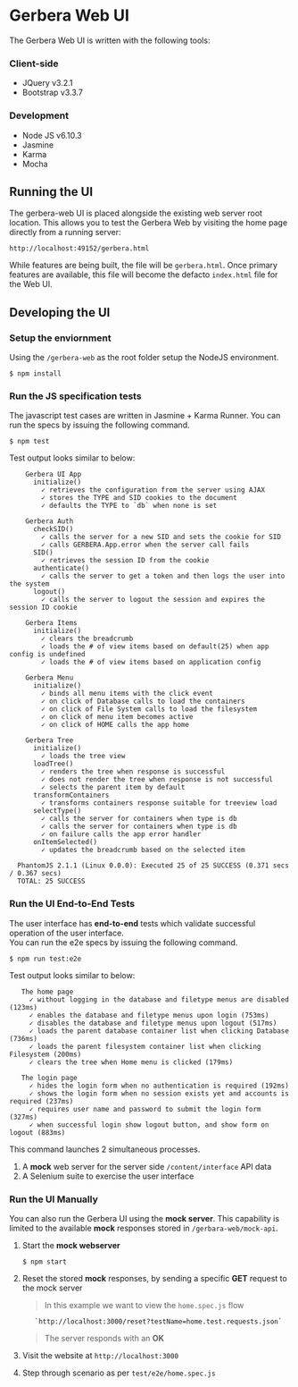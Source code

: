 # Gerbera Web UI

The Gerbera Web UI is written with the following tools:

### Client-side

- JQuery v3.2.1
- Bootstrap v3.3.7


### Development

- Node JS v6.10.3
- Jasmine
- Karma
- Mocha


## Running the UI

The gerbera-web UI is placed alongside the existing web server root location.  This allows you to test the Gerbera Web
by visiting the home page directly from a running server:
```
http://localhost:49152/gerbera.html
```
While features are being built, the file will be `gerbera.html`.  Once primary features are available, this file will become the
defacto `index.html` file for the Web UI.


## Developing the UI

### Setup the enviornment

Using the `/gerbera-web` as the root folder setup the NodeJS environment.

```
$ npm install

```

### Run the JS specification tests

The javascript test cases are written in Jasmine + Karma Runner.  You can run the specs by issuing the following command.

```
$ npm test
```

Test output looks similar to below:

```
    Gerbera UI App
      initialize()
        ✓ retrieves the configuration from the server using AJAX
        ✓ stores the TYPE and SID cookies to the document
        ✓ defaults the TYPE to `db` when none is set
  
    Gerbera Auth
      checkSID()
        ✓ calls the server for a new SID and sets the cookie for SID
        ✓ calls GERBERA.App.error when the server call fails
      SID()
        ✓ retrieves the session ID from the cookie
      authenticate()
        ✓ calls the server to get a token and then logs the user into the system
      logout()
        ✓ calls the server to logout the session and expires the session ID cookie
  
    Gerbera Items
      initialize()
        ✓ clears the breadcrumb
        ✓ loads the # of view items based on default(25) when app config is undefined
        ✓ loads the # of view items based on application config
  
    Gerbera Menu
      initialize()
        ✓ binds all menu items with the click event
        ✓ on click of Database calls to load the containers
        ✓ on click of File System calls to load the filesystem
        ✓ on click of menu item becomes active
        ✓ on click of HOME calls the app home
  
    Gerbera Tree
      initialize()
        ✓ loads the tree view
      loadTree()
        ✓ renders the tree when response is successful
        ✓ does not render the tree when response is not successful
        ✓ selects the parent item by default
      transformContainers
        ✓ transforms containers response suitable for treeview load
      selectType()
        ✓ calls the server for containers when type is db
        ✓ calls the server for containers when type is db
        ✓ on failure calls the app error handler
      onItemSelected()
        ✓ updates the breadcrumb based on the selected item
  
  PhantomJS 2.1.1 (Linux 0.0.0): Executed 25 of 25 SUCCESS (0.371 secs / 0.367 secs)
  TOTAL: 25 SUCCESS

```

### Run the UI End-to-End Tests

The user interface has **end-to-end** tests which validate successful operation of the user interface.  
You can run the e2e specs by issuing the following command.

```
$ npm run test:e2e
```

Test output looks similar to below:

```
   The home page
     ✓ without logging in the database and filetype menus are disabled (123ms)
     ✓ enables the database and filetype menus upon login (753ms)
     ✓ disables the database and filetype menus upon logout (517ms)
     ✓ loads the parent database container list when clicking Database (736ms)
     ✓ loads the parent filesystem container list when clicking Filesystem (200ms)
     ✓ clears the tree when Home menu is clicked (179ms)
 
   The login page
     ✓ hides the login form when no authentication is required (192ms)
     ✓ shows the login form when no session exists yet and accounts is required (237ms)
     ✓ requires user name and password to submit the login form (327ms)
     ✓ when successful login show logout button, and show form on logout (883ms)
```

This command launches 2 simultaneous processes.

1. A **mock** web server for the server side `/content/interface` API data
2. A Selenium suite to exercise the user interface

### Run the UI Manually

You can also run the Gerbera UI using the **mock server**.  This capability is limited
to the available **mock** responses stored in `/gerbara-web/mock-api`.

1. Start the **mock webserver**

     ```
     $ npm start
     ```
     
2. Reset the stored **mock** responses, by sending a specific **GET** request to the mock server

     > In this example we want to view the `home.spec.js` flow

          `http://localhost:3000/reset?testName=home.test.requests.json`
          
     > The server responds with an **OK**

3. Visit the website at `http://localhost:3000`
4. Step through scenario as per `test/e2e/home.spec.js`




